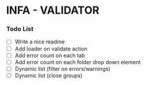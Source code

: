 # INFA - VALIDATOR

### Todo List

-   [ ] Write a nice readme
-   [ ] Add loader on validate action
-   [ ] Add error count on each tab
-   [ ] Add error count on each folder drop down element
-   [ ] Dynamic list (filter on errors/warnings)
-   [ ] Dynamic list (close groups)
